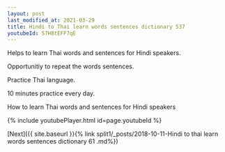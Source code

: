 ```yaml
---
layout: post
last_modified_at: 2021-03-29
title: Hindi to Thai learn words sentences dictionary 537 
youtubeId: S7H8tEFF7qE
---
```

 
 
Helps to learn Thai words and sentences for Hindi speakers.

Opportunitiy to repeat the words sentences. 

Practice Thai language. 
 
10 minutes practice every day. 
 
How to learn Thai words and sentences for Hindi speakers 
 
{% include youtubePlayer.html id=page.youtubeId %}
 
 
[Next]({{ site.baseurl }}{% link  split1/_posts/2018-10-11-Hindi to thai learn words sentences dictionary 61 .md%})
 

